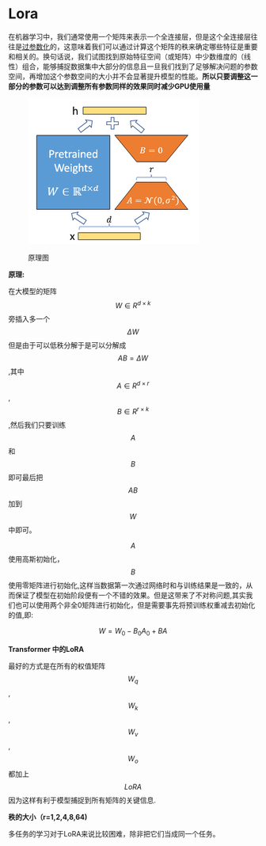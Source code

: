 # Lora

在机器学习中，我们通常使用一个矩阵来表示一个全连接层，但是这个全连接层往往是[过参数化](https://zhida.zhihu.com/search?content_id=235586149\&content_type=Article\&match_order=1\&q=%E8%BF%87%E5%8F%82%E6%95%B0%E5%8C%96\&zhida_source=entity)的，这意味着我们可以通过计算这个矩阵的秩来确定哪些特征是重要和相关的。换句话说，我们试图找到原始特征空间（或矩阵）中少数维度的（线性）组合，能够捕捉数据集中大部分的信息且一旦我们找到了足够解决问题的参数空间，再增加这个参数空间的大小并不会显著提升模型的性能。**所以只要调整这一部分的参数可以达到调整所有参数同样的效果同时减少GPU使用量**

<figure><img src="../.gitbook/assets/屏幕截图 2025-06-17 221547.png" alt=""><figcaption><p>原理图</p></figcaption></figure>

**原理:**

在大模型的矩阵$$W\in R^{d\times k}$$旁插入多一个$$\Delta W$$但是由于可以低秩分解于是可以分解成$$AB=\Delta W$$ ,其中$$A \in R^{d \times r}$$ ,$$B \in R^{r \times k}$$ ,然后我们只要训练$$A$$和$$B$$即可最后把$$AB$$加到$$W$$中即可。



$$A$$使用高斯初始化，$$B$$使用零矩阵进行初始化,这样当数据第一次通过网络时和与训练结果是一致的，从而保证了模型在初始阶段便有一个不错的效果。但是这带来了不对称问题,其实我们也可以使用两个非全0矩阵进行初始化，但是需要事先将预训练权重减去初始化的值,即:

$$
W=W_0-B_0A_0+BA
$$

**Transformer 中的LoRA**

最好的方式是在所有的权值矩阵$$W_q$$ ,$$W_k$$ ,$$W_v$$,$$W_o$$都加上$$LoRA$$因为这样有利于模型捕捉到所有矩阵的关键信息.

**秩的大小（r=1,2,4,8,64)**

多任务的学习对于LoRA来说比较困难，除非把它们当成同一个任务。
